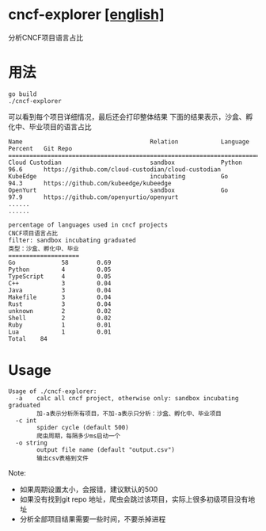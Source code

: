 # cncf-explorer [[english]](https://github.com/adwpc/cncf-explorer/blob/main/README.md)
分析CNCF项目语言占比

# 用法

```
go build
./cncf-explorer
```
可以看到每个项目详细情况，最后还会打印整体结果
下面的结果表示，沙盒、孵化中、毕业项目的语言占比
```
Name                                    Relation            Language            Percent   Git Repo
================================================================================================
Cloud Custodian                         sandbox             Python              96.6      https://github.com/cloud-custodian/cloud-custodian
KubeEdge                                incubating          Go                  94.3      https://github.com/kubeedge/kubeedge
OpenYurt                                sandbox             Go                  97.9      https://github.com/openyurtio/openyurt
......
......

percentage of languages used in cncf projects
CNCF项目语言占比
filter: sandbox incubating graduated
类型：沙盒、孵化中、毕业
====================
Go             58        0.69
Python         4         0.05
TypeScript     4         0.05
C++            3         0.04
Java           3         0.04
Makefile       3         0.04
Rust           3         0.04
unknown        2         0.02
Shell          2         0.02
Ruby           1         0.01
Lua            1         0.01
Total	 84
```

# Usage
```
Usage of ./cncf-explorer:
  -a	calc all cncf project, otherwise only: sandbox incubating graduated
        加-a表示分析所有项目，不加-a表示只分析：沙盒、孵化中、毕业项目
  -c int
    	spider cycle (default 500)
        爬虫周期，每隔多少ms启动一个 
  -o string
    	output file name (default "output.csv")
        输出csv表格到文件
```
Note:
* 如果周期设置太小，会报错，建议默认的500
* 如果没有找到git repo 地址，爬虫会跳过该项目，实际上很多初级项目没有地址
* 分析全部项目结果需要一些时间，不要杀掉进程
